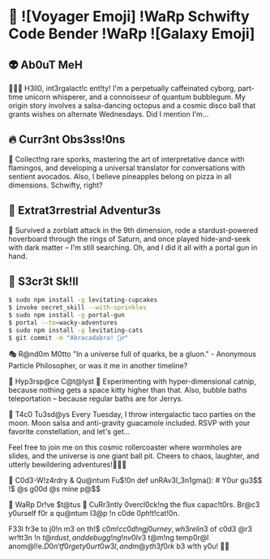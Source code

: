# 🚀 ![Voyager Emoji] !WaRp Schwifty Code Bender !WaRp ![Galaxy Emoji] 

## 👽 Ab0uT MeH
👨🏼‍🌾 H3ll0, int3rgalact!c ent!ty! I'm a perpetually caffeinated cyborg, part-time unicorn whisperer, and a connoisseur of quantum bubblegum. My origin story involves a salsa-dancing octopus and a cosmic disco ball that grants wishes on alternate Wednesdays. Did I mention I'm...

## 🔥 Curr3nt Obs3ss!0ns
🍍 Collect!ng rare sporks, mastering the art of interpretative dance with flamingos, and developing a universal translator for conversations with sentient avocados. Also, I believe pineapples belong on pizza in all dimensions. Schwifty, right?

## 🚁 Extrat3rrestrial Adventur3s
👾 Survived a zorblatt attack in the 9th dimension, rode a stardust-powered hoverboard through the rings of Saturn, and once played hide-and-seek with dark matter – I'm still searching. Oh, and I did it all with a portal gun in hand.

## 🧁 S3cr3t Sk!ll
```bash
$ sudo npm install -g levitating-cupcakes
$ invoke secret_skill --with-sprinkles
$ sudo npm install -g portal-gun
$ portal --to=wacky-adventures
$ sudo npm install -g levitating-cats
$ git commit -m "Abracadabra! 🧙‍♂️"
```
 
🎭 R@nd0m M0tto
"In a universe full of quarks, be a gluon." - Anonymous Particle Philosopher, or was it me in another timeline?

🚀 Hyp3rsp@ce C@t@lyst
🌌 Experimenting with hyper-dimensional catnip, because nothing gets a space kitty higher than that. Also, bubble baths teleportation – because regular baths are for Jerrys.

🌮 T4c0 Tu3sd@ys
Every Tuesday, I throw intergalactic taco parties on the moon. Moon salsa and anti-gravity guacamole included. RSVP with your favorite constellation, and let's get...

Feel free to join me on this cosmic rollercoaster where wormholes are slides, and the universe is one giant ball pit. Cheers to chaos, laughter, and utterly bewildering adventures!🌌🌮🚀

🤖 C0d3-W!z4rdry & Qu@ntum Fu$!0n
def unRAv3l_3n1gma():
    # Y0ur gu3$$ !$ @s g00d @s mine
    p@$$

🌌 WaRp Dr!ve $t@tus
🔧 CuRr3ntly 0vercl0ck!ng the flux capac!t0rs. Br@c3 y0urself f0r a qu@ntum l3@p !n c0de $0ph!$t!cat!0n.

F33l fr3e to j0!n m3 on th!$ c0$m!c c0d!ng j0urney, wh3re lin3$ of c0d3 @r3 wr!tt3n !n $t@rdust, and debugg!ng !nv0lv3$ t@m!ng temp0r@l anom@l!e$. D0n't f0rget y0ur t0w3l, and m@y th3 f0rk$ b3 w!th y0u! 🌌🚀
